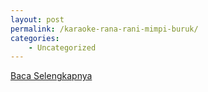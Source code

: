 ```yaml
---
layout: post
permalink: /karaoke-rana-rani-mimpi-buruk/
categories:
    - Uncategorized
---
```


[Baca Selengkapnya](/09)